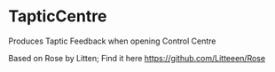 # TapticCentre

Produces Taptic Feedback when opening Control Centre

Based on Rose by Litten;
Find it here https://github.com/Litteeen/Rose
